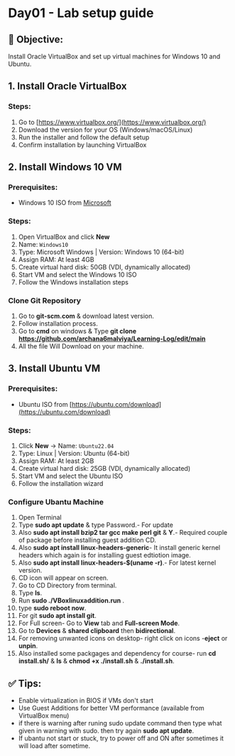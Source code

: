 # Day01 - Lab setup guide

## 📌 Objective:
Install Oracle VirtualBox and set up virtual machines for Windows 10 and Ubuntu.

## 1. Install Oracle VirtualBox
### Steps:
1. Go to [https://www.virtualbox.org/](https://www.virtualbox.org/)
2. Download the version for your OS (Windows/macOS/Linux)
3. Run the installer and follow the default setup
4. Confirm installation by launching VirtualBox

## 2. Install Windows 10 VM
### Prerequisites:
- Windows 10 ISO from [Microsoft](https://www.microsoft.com/software-download/windows10ISO)

### Steps:
1. Open VirtualBox and click **New**
2. Name: `Windows10`
3. Type: Microsoft Windows | Version: Windows 10 (64-bit)
4. Assign RAM: At least 4GB
5. Create virtual hard disk: 50GB (VDI, dynamically allocated)
6. Start VM and select the Windows 10 ISO
7. Follow the Windows installation steps

### Clone Git Repository
1. Go to **git-scm.com** & download latest version.
2. Follow installation process.
3. Go to **cmd** on windows & Type **git clone https://github.com/archana6malviya/Learning-Log/edit/main**
4. All the file Will Download on your machine.


## 3. Install Ubuntu VM
### Prerequisites:
- Ubuntu ISO from [https://ubuntu.com/download](https://ubuntu.com/download)

### Steps:
1. Click **New** → Name: `Ubuntu22.04`
2. Type: Linux | Version: Ubuntu (64-bit)
3. Assign RAM: At least 2GB
4. Create virtual hard disk: 25GB (VDI, dynamically allocated)
5. Start VM and select the Ubuntu ISO
6. Follow the installation wizard

### Configure Ubantu Machine
1. Open Terminal
2. Type **sudo apt update** & type Password.- For update
3. Also **sudo apt install bzip2 tar gcc make perl git** & **Y**.- Required couple of package before installing guest addition CD.
4. Also **sudo apt install linux-headers-generic**- It install generic kernel headers which again is for installing guest edtiotion image.
5. Also **sudo apt install linux-headers-$(uname -r)**.- For latest kernel version.
6. CD icon will appear on screen.
7. Go to CD Directory from terminal.
8. Type **ls**.
9. Run **sudo ./VBoxlinuxaddition.run** .
10. type **sudo reboot now**.
11. For git **sudo apt install git**.
12. For Full screen- Go to **View** tab and **Full-screen Mode**.
13. Go to **Devices** & **shared clipboard** then **bidirectional**.
14. For removing unwanted icons on desktop- right click on icons -**eject** or **unpin**.
15. Also installed some packgages and dependency for course- run **cd install.sh/** & **ls** & **chmod +x ./install.sh** & **./install.sh**.


## ✅ Tips:
- Enable virtualization in BIOS if VMs don't start
- Use Guest Additions for better VM performance (available from VirtualBox menu)
- if there is warning after runing sudo update command then type what given in warning with sudo. then try again **sudo apt update**.
- If ubantu not start or stuck, try to power off and ON after sometimes it will load after sometime.

